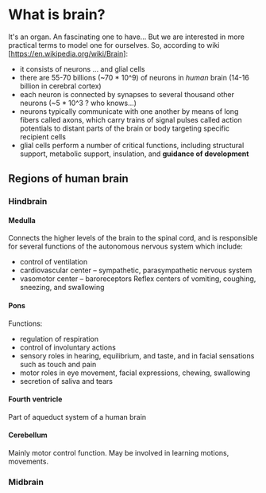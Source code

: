 # What is brain?
It's an organ. An fascinating one to have...
But we are interested in more practical terms to model one for ourselves. So, according to wiki [https://en.wikipedia.org/wiki/Brain]:
* it consists of neurons ... and glial cells
* there are 55-70 billions (~70 * 10^9) of neurons in _human_ brain (14-16 billion in cerebral cortex)
* each neuron is connected by synapses to several thousand other neurons (~5 * 10^3 ? who knows...)
* neurons typically communicate with one another by means of long fibers called axons, which carry trains of signal pulses called action potentials to distant parts of the brain or body targeting specific recipient cells
* glial cells perform a number of critical functions, including structural support, metabolic support, insulation, and **guidance of development**

## Regions of human brain
### Hindbrain
#### Medulla
Connects the higher levels of the brain to the spinal cord, and is responsible for several functions of the autonomous nervous system which include:
* control of ventilation
* cardiovascular center – sympathetic, parasympathetic nervous system
* vasomotor center – baroreceptors
Reflex centers of vomiting, coughing, sneezing, and swallowing
#### Pons
Functions:
* regulation of respiration
* control of involuntary actions
* sensory roles in hearing, equilibrium, and taste, and in facial sensations such as touch and pain
* motor roles in eye movement, facial expressions, chewing, swallowing
* secretion of saliva and tears
#### Fourth ventricle
Part of aqueduct system of a human brain
#### Cerebellum
Mainly motor control function. May be involved in learning motions, movements.
### Midbrain
